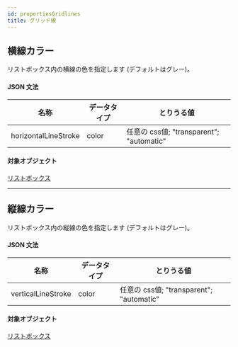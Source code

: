 ```yaml
---
id: propertiesGridlines
title: グリッド線
---
```


## 横線カラー

リストボックス内の横線の色を指定します (デフォルトはグレー)。

#### JSON 文法

| 名称                   | データタイプ | とりうる値                                |
| -------------------- | ------ | ------------------------------------ |
| horizontalLineStroke | color  | 任意の css値; "transparent"; "automatic" |

#### 対象オブジェクト

[リストボックス](listbox_overview.md)

---

## 縦線カラー

リストボックス内の縦線の色を指定します (デフォルトはグレー)。

#### JSON 文法

| 名称                 | データタイプ | とりうる値                                |
| ------------------ | ------ | ------------------------------------ |
| verticalLineStroke | color  | 任意の css値; "transparent"; "automatic" |

#### 対象オブジェクト

[リストボックス](listbox_overview.md)
